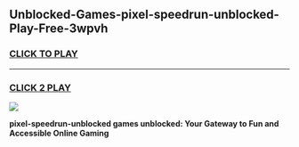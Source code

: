 
## Unblocked-Games-pixel-speedrun-unblocked-Play-Free-3wpvh
<h3>
<a href="https://premium76.site?title=pixel-speedrun-unblocked&ref=23A">CLICK TO PLAY</a></h3>
<hr>

<h3>
<a href="https://premium76.site?title=pixel-speedrun-unblocked&ref=23A">CLICK 2 PLAY</a>
  
</h3>

<a href="https://premium76.site?title=pixel-speedrun-unblocked&ref=23A"><img src="https://clearcache.store/games.png"></a>


**pixel-speedrun-unblocked games unblocked: Your Gateway to Fun and Accessible Online Gaming**
